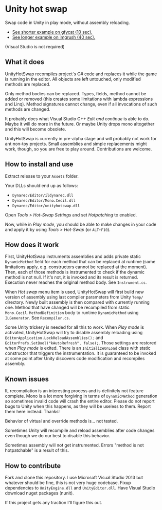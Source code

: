 # Unity hot swap

Swap code in Unity in play mode, without assembly reloading.

* [See shorter example on gfycat (10 sec).](http://gfycat.com/HandmadeFastAnole)
* [See longer example on imgrush (40 sec).](https://imgrush.com/TnDsx0wnsqWd/direct)

(Visual Studio is not required)

## What it does

UnityHotSwap recompiles project's C# code and replaces it while the game is running in the editor. All objects are left untouched, only modified methods are replaced.

Only method bodies can be replaced. Types, fields, method cannot be added or removed (this creates some limitations with lambda expressions and Linq). Method signatures cannot change, even if all invocations of such methods are changed.

It probably does what Visual Studio C++ *Edit and continue* is able to do. Maybe it will do more in the future. Or maybe Unity drops mono altogether and this will become obsolete.

UnityHotSwap is currently in pre-alpha stage and will probably not work for ant non-toy projects. Small assemblies and simple replacements might work, though, so you are free to play around. Contributions are welcome.

## How to install and use

Extract release to your `Assets` folder.

Your DLLs should end up as follows:

* `Dynarec/Editor/ildynarec.dll`
* `Dynarec/Editor/Mono.Cecil.dll`
* `Dynarec/Editor/unityhotswap.dll`

Open *Tools > Hot-Swap Settings* and set *Hotpatching* to enabled.

Now, while in *Play mode*, you should be able to make changes in your code and apply it by using *Tools > Hot-Swap* (or `ALT+F10`).

## How does it work

First, UnityHotSwap instruments assemblies and adds private static `DynamicMethod` field for each method that can be replaced at runtime (some limitations apply, e.g. constructors cannot be replaced at the moment). Then, each of those methods is instrumented to check if the dynamic method is not null. If it's not, it is invoked and its result is returned. Execution never reaches the original method body. See `Instrument.cs`.

When *Hot swap* menu item is used, UnityHotSwap will first build new version of assembly using last compiler parameters from Unity `Temp/` directory. Newly built assembly is then compared with currently running one. Method that have changed will be recompiled from static `Mono.Cecil.MethodDefinition` body to runtime `DynamicMethod` using `ILGenerator`. See `Recompiler.cs`.

Some Unity trickery is needed for all this to work. When *Play mode* is activated, UnityHotSwap will try to disable assembly reloading using `EditorApplication.LockReloadAssemblies();` and `EditorPrefs.SetBool("kAutoRefresh", false);`. Those settings are restored when *Play mode* is exited. There is an `InitializeOnLoad` class with static constructor that triggers the instrumentation. It is guaranteed to be invoked at some point after Unity discovers code modification and recompiles assembly.

## Known issues

IL recompilation is an interesting process and is definitely not feature complete. Mono is a lot more forgiving in terms of `DynamicMethod` generation so sometimes invalid code will crash the entire editor. Please do not report bugs to Unity when this happens, as they will be useless to them. Report them here instead. Thanks!

Behavior of virtual and override methods is... not tested.

Sometimes Unity will recompile and reload assemblies after code changes even though we do our best to disable this behavior.

Sometimes assembly will not get instrumented. Errors "method is not hotpatchable" is a result of this.

## How to contribute

Fork and clone this repository. I use Microsoft Visual Studio 2013 but whatever should be fine, this is not very huge codebase. Fixup dependencies to `UnityEngine.dll` and `UnityEditor.dll`. Have Visual Studio download nuget packages (nunit).

If this project gets any traction I'll figure this out.